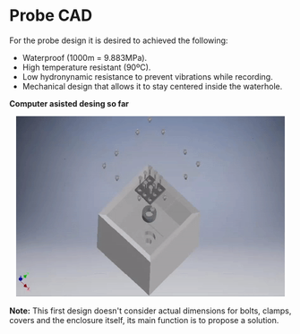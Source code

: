 # Probe CAD

For the probe design it is desired to achieved the following:

 - Waterproof (1000m = 9.883MPa).
 - High temperature resistant (90ºC).
 - Low hydronynamic resistance to prevent vibrations while recording.
 - Mechanical design that allows it to stay centered inside the waterhole.

**Computer asisted desing so far**

<p align="center">
  <img src=https://github.com/andres-tr/BoreholeCamera/blob/master/img/Exploded.gif />
</p>

**Note:** This first design doesn't consider actual dimensions for bolts, clamps, covers and the enclosure itself, its main function is to propose a solution. 
